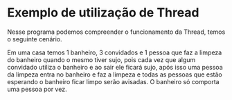 # Exemplo de utilização de Thread

Nesse programa podemos compreender o funcionamento da Thread, temos o seguinte cenário. 

Em uma casa temos 1 banheiro, 3 convidados e 1 pessoa que faz a limpeza do banheiro quando o mesmo tiver sujo, pois cada vez que algum convidado utiliza o banheiro e ao sair ele ficará sujo, após isso uma pessoa da limpeza entra no banheiro e faz a limpeza e todas as pessoas que estão esperando o banheiro ficar limpo serão avisadas. O banheiro só comporta uma pessoa por vez.
